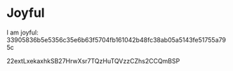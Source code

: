 # Joyful

I am joyful: 33905836b5e5356c35e6b63f5704fb161042b48fc38ab05a5143fe51755a795c


22extLxekaxhkSB27HrwXsr7TQzHuTQVzzCZhs2CCQmBSP